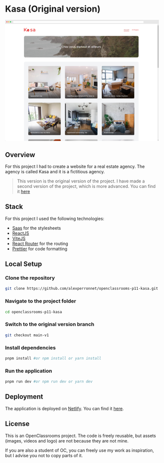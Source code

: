 # Kasa (Original version)

![Preview](doc/preview.png)

## Overview

For this project I had to create a website for a real estate agency. The agency is called Kasa and it is a fictitious agency.

> This version is the original version of the project. I have made a second version of the project, which is more advanced. You can find it [here](https://github.com/alexperronnet/openclassrooms-p11-kasa)

## Stack

For this project I used the following technologies:

- [Saas](https://sass-lang.com/) for the stylesheets
- [ReactJS](https://reactjs.org/)
- [ViteJS](https://vitejs.dev/)
- [React Router](https://reactrouter.com/) for the routing
- [Prettier](https://prettier.io/) for code formatting

## Local Setup

### Clone the repository

```bash
git clone https://github.com/alexperronnet/openclassrooms-p11-kasa.git
```

### Navigate to the project folder

```bash
cd openclassrooms-p11-kasa
```

### Switch to the original version branch

```bash
git checkout main-v1
```

### Install dependencies

```bash
pnpm install #or npm install or yarn install
```

### Run the application

```bash
pnpm run dev #or npm run dev or yarn dev
```

## Deployment

The application is deployed on [Netlify](https://www.netlify.com/). You can find it [here](https://ap-openclassrooms-p11-kasa-v1.netlify.app/).

## License

This is an OpenClassrooms project. The code is freely reusable, but assets (images, videos and logo) are not because they are not mine.

If you are also a student of OC, you can freely use my work as inspiration, but I advise you not to copy parts of it.
